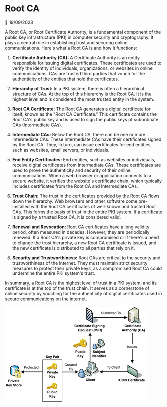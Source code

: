 # Root CA

📅 19/09/2023

A Root CA, or Root Certificate Authority, is a fundamental component of the public key infrastructure (PKI) in computer security and cryptography. It plays a central role in establishing trust and securing online communications. Here's what a Root CA is and how it functions:

1. **Certificate Authority (CA):** A Certificate Authority is an entity responsible for issuing digital certificates. These certificates are used to verify the identity of individuals, organizations, or websites in online communications. CAs are trusted third parties that vouch for the authenticity of the entities that hold the certificates.

2. **Hierarchy of Trust:** In a PKI system, there is often a hierarchical structure of CAs. At the top of this hierarchy is the Root CA. It is the highest level and is considered the most trusted entity in the system.

3. **Root CA Certificate:** The Root CA generates a digital certificate for itself, known as the "Root CA Certificate." This certificate contains the Root CA's public key and is used to sign the public keys of subordinate CAs (Intermediate CAs).

4. **Intermediate CAs:** Below the Root CA, there can be one or more Intermediate CAs. These Intermediate CAs have their certificates signed by the Root CA. They, in turn, can issue certificates for end entities, such as websites, email servers, or individuals.

5. **End Entity Certificates:** End entities, such as websites or individuals, receive digital certificates from Intermediate CAs. These certificates are used to prove the authenticity and security of their online communications. When a web browser or application connects to a secure website, it verifies the website's certificate chain, which typically includes certificates from the Root CA and Intermediate CAs.

6. **Trust Chain:** The trust in the certificates provided by the Root CA flows down the hierarchy. Web browsers and other software come pre-installed with the Root CA certificates of well-known and trusted Root CAs. This forms the basis of trust in the entire PKI system. If a certificate is signed by a trusted Root CA, it is considered valid.

7. **Renewal and Revocation:** Root CA certificates have a long validity period, often measured in decades. However, they are periodically renewed. If a Root CA's private key is compromised or if there's a need to change the trust hierarchy, a new Root CA certificate is issued, and the new certificate is distributed to all parties that rely on it.

8. **Security and Trustworthiness:** Root CAs are critical to the security and trustworthiness of the internet. They must maintain strict security measures to protect their private keys, as a compromised Root CA could undermine the entire PKI system's trust.

In summary, a Root CA is the highest level of trust in a PKI system, and its certificate is at the top of the trust chain. It serves as a cornerstone of online security by vouching for the authenticity of digital certificates used in secure communications on the internet.


![Alt text](image.png)